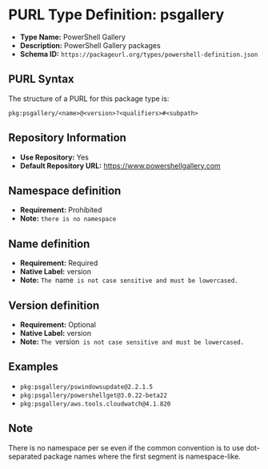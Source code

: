 <!--  NOTE: Auto-generated from the JSON PURL type definition.
Do not manually edit this file. Edit the JSON type definition instead. -->

# PURL Type Definition: psgallery

- **Type Name:** PowerShell Gallery
- **Description:** PowerShell Gallery packages
- **Schema ID:** `https://packageurl.org/types/powershell-definition.json`

## PURL Syntax

The structure of a PURL for this package type is:

    pkg:psgallery/<name>@<version>?<qualifiers>#<subpath>

## Repository Information

- **Use Repository:** Yes
- **Default Repository URL:** https://www.powershellgallery.com

## Namespace definition

- **Requirement:** Prohibited
- **Note:** `there is no namespace`

## Name definition

- **Requirement:** Required
- **Native Label:** version
- **Note:** `The `name` is not case sensitive and must be lowercased.`

## Version definition

- **Requirement:** Optional
- **Native Label:** version
- **Note:** `The `version` is not case sensitive and must be lowercased.`

## Examples

- `pkg:psgallery/pswindowsupdate@2.2.1.5`
- `pkg:psgallery/powershellget@3.0.22-beta22`
- `pkg:psgallery/aws.tools.cloudwatch@4.1.820`

## Note

There is no namespace per se even if the common convention is to use dot-separated package names where the first segment is namespace-like.
